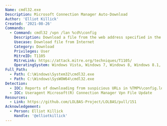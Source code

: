 ```yaml
---
Name: cmdl32.exe
Description: Microsoft Connection Manager Auto-Download
Author: 'Elliot Killick'
Created: '2021-08-26'
Commands:
  - Command: cmdl32 /vpn /lan %cd%\config
    Description: Download a file from the web address specified in the configuration file. The downloaded file will be in %TMP% under the name VPNXXXX.tmp where "X" denotes a random number or letter.
    Usecase: Download file from Internet
    Category: Download
    Privileges: User
    MitreID: T1105
    MitreLink: https://attack.mitre.org/techniques/T1105/
    OperatingSystem: Windows Vista, Windows 7, Windows 8, Windows 8.1, Windows 10
Full_Path:
  - Path: C:\Windows\System32\cmdl32.exe
  - Path: C:\Windows\SysWOW64\cmdl32.exe
Detection:
  - IOC: Reports of downloading from suspicious URLs in %TMP%\config.log
  - IOC: Useragent Microsoft(R) Connection Manager Vpn File Update
Resources:
  - Link: https://github.com/LOLBAS-Project/LOLBAS/pull/151
Acknowledgement:
  - Person: Elliot Killick
    Handle: '@elliotkillick'
---
```

